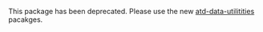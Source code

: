 This package has been deprecated. Please use the new [atd-data-utilitities](https://github.com/cityofaustin/atd-data-utilities) pacakges.
